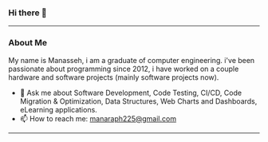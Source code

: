 ### Hi there 👋

---

### About Me
My name is Manasseh, i am a graduate of computer engineering. i've been passionate about programming since 2012, i have worked on a couple hardware and software projects (mainly software projects now).

<!-- -My name is [Manasseh](https://twitter.com/manaraph225), i am a graduate of computer engineering. i've been passionate about programming since 2012, i have worked on a couple hardware and software projects (mainly software projects now).  -->

<!-- - 🔭 I’m currently working with Tunga. -->
- 💬 Ask me about Software Development, Code Testing, CI/CD, Code Migration & Optimization, Data Structures, Web Charts and Dashboards, eLearning applications.
- 📫 How to reach me: manaraph225@gmail.com

---
<!--

### 🌱 I’m currently learning
- Golang

---

### My Tech stack
* Backend: `Typescript` - `Node.js` - `GraphQL` - `Golang`
* Frontend: `Angular` - `React`- `Vue`
* Cloud: `AWS` - `GCP` -  `Digital Ocean` -  `CloudCone`
* CI/CD: `GitHub Actions` - `GitLab CI` - `Travis CI`
* Others: `Docker` - `MongoDB` - `MySQL` - `Postgres`

-->
<!--
![manaraph's GitHub stats](https://github-readme-stats.vercel.app/api?username=manaraph&show_icons=true&theme=dark&count_private=true)

![Top Languages I use](https://github-readme-stats.vercel.app/api/top-langs/?username=manaraph&theme=dark&langs_count=5)
-->
<!--
### Languages and Tools
-->
<!-- For more icons please follow  https://github.com/manaraph/ColoredBadges -->
<!--
<p>
 <a href="">
      <img src="https://raw.githubusercontent.com/manaraph/manaraph/340ad1ffc46482fb156465ab04961d23c36c8f0c/assets/js.svg" alt="Js" style="vertical-align:top; margin:4px">
  </a> 
<a href="">
      <img src="https://raw.githubusercontent.com/manaraph/manaraph/340ad1ffc46482fb156465ab04961d23c36c8f0c/assets/nodejs.svg" alt="Node" style="vertical-align:top; margin:4px">
  </a> 
  <a href="">
      <img src="https://raw.githubusercontent.com/manaraph/manaraph/340ad1ffc46482fb156465ab04961d23c36c8f0c/assets/angular.svg" alt="Angular" style="vertical-align:top; margin:4px">
  </a>
  <a href="">
      <img src="https://raw.githubusercontent.com/manaraph/manaraph/340ad1ffc46482fb156465ab04961d23c36c8f0c/assets/vue.svg" alt="Vue" style="vertical-align:top; margin:4px">
  </a>
  <a href="">
      <img src="https://raw.githubusercontent.com/manaraph/manaraph/340ad1ffc46482fb156465ab04961d23c36c8f0c/assets/react.svg" alt="React" style="vertical-align:top; margin:4px">
  </a>   
  <a href="">
      <img src="https://raw.githubusercontent.com/manaraph/manaraph/340ad1ffc46482fb156465ab04961d23c36c8f0c/assets/php.svg" alt="PHP" style="vertical-align:top; margin:4px">
  </a>
   <a href="">
      <img src="https://raw.githubusercontent.com/manaraph/manaraph/2c86c1c993c9a57e9fc61de516ed954aa13bd905/assets/laravel.svg" alt="Laravel" style="vertical-align:top; margin:4px">
  </a> 
  <a href="">
      <img src="https://raw.githubusercontent.com/manaraph/manaraph/340ad1ffc46482fb156465ab04961d23c36c8f0c/assets/bootstrap.svg" alt="Bootstrap" style="vertical-align:top; margin:4px">
  </a>  
  <a href="">
      <img src="https://raw.githubusercontent.com/manaraph/manaraph/340ad1ffc46482fb156465ab04961d23c36c8f0c/assets/sass.svg" alt="Sass" style="vertical-align:top; margin:4px">
  </a>  
  <a href="">
      <img src="https://raw.githubusercontent.com/manaraph/manaraph/2c86c1c993c9a57e9fc61de516ed954aa13bd905/assets/visualstudio_code.svg" alt="VScode" style="vertical-align:top; margin:4px">
  </a> 
  <a href="">
      <img src="https://raw.githubusercontent.com/manaraph/manaraph/2c86c1c993c9a57e9fc61de516ed954aa13bd905/assets/digitalocean.svg" alt="Digital ocean" style="vertical-align:top; margin:4px">
  </a>   
  <a href="">
      <img src="https://raw.githubusercontent.com/manaraph/manaraph/2c86c1c993c9a57e9fc61de516ed954aa13bd905/assets/gcp.svg" alt="GCP" style="vertical-align:top; margin:4px">
  </a>  
  <a href="">
      <img src="https://raw.githubusercontent.com/manaraph/manaraph/2c86c1c993c9a57e9fc61de516ed954aa13bd905/assets/aws.svg" alt="aws" style="vertical-align:top; margin:4px">
  </a> 
  <a href="">
      <img src="https://raw.githubusercontent.com/manaraph/manaraph/2c86c1c993c9a57e9fc61de516ed954aa13bd905/assets/raspberrypi.svg" alt="Raspberry pi" style="vertical-align:top; margin:4px">
  </a>  
</p>
-->
<!--
**manaraph/manaraph** is a ✨ _special_ ✨ repository because its `README.md` (this file) appears on your GitHub profile.

Here are some ideas to get you started:

- 🌱 I’m currently learning ...
- 👯 I’m looking to collaborate on ...
- 🤔 I’m looking for help with ...
- 😄 Pronouns: ...
- ⚡ Fun fact: ...
  -->
